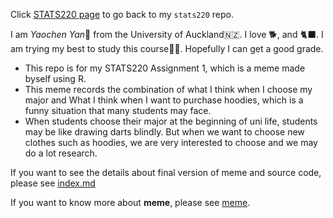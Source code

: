 Click [STATS220 page](https://github.com/dailymomo/stats220) to go back to my `stats220` repo.

I am *Yaochen Yan*👦 from the University of Auckland🇳🇿. I love 🐕, and 🐈‍⬛. I am trying my best to study this course🧑‍🎓. Hopefully I can get a good grade. 

* This repo is for my STATS220 Assignment 1, which is a meme made byself using R.
* This meme records the combination of what I think when I choose my major and What I think when I want to purchase hoodies, which is a funny situation that many students may face. 
* When students choose their major at the beginning of uni life, students may be like drawing darts blindly. But when we want to choose new clothes such as hoodies, we are very interested to choose and we may do a lot research.

If you want to see the details about final version of meme and source code, please see [index.md](https://github.com/dailymomo/stats220/blob/main/index.md)

If you want to know more about **meme**, please see [meme](https://en.wikipedia.org/wiki/Meme).
